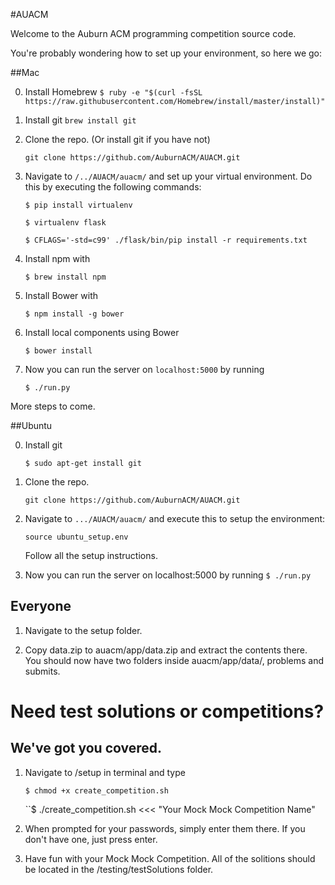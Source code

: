 #AUACM

Welcome to the Auburn ACM programming competition source code.

You're probably wondering how to set up your environment, so here we go:

##Mac

0. Install Homebrew 
    ``$ ruby -e "$(curl -fsSL https://raw.githubusercontent.com/Homebrew/install/master/install)" ``

1. Install git
    ``brew install git ``

2. Clone the repo. (Or install git if you have not)

    ``git clone https://github.com/AuburnACM/AUACM.git ``

3. Navigate to ``/../AUACM/auacm/`` and set up your virtual environment.
Do this by executing the following commands: 

    ``$ pip install virtualenv``
  
    ``$ virtualenv flask``
    
    ``$ CFLAGS='-std=c99' ./flask/bin/pip install -r requirements.txt``

4. Install npm with

    ``$ brew install npm``
    
5. Install Bower with

    ``$ npm install -g bower``
    
6. Install local components using Bower

    ``$ bower install`` 

7. Now you can run the server on ``localhost:5000`` by running

    ``$ ./run.py``
    
More steps to come.

##Ubuntu

0. Install git
    
    ``$ sudo apt-get install git ``

1. Clone the repo.

    ``git clone https://github.com/AuburnACM/AUACM.git ``

2. Navigate to ``.../AUACM/auacm/`` and execute this to setup the environment:
    
    ``source ubuntu_setup.env``
    
    Follow all the setup instructions.

3. Now you can run the server on localhost:5000 by running
    ``$ ./run.py``


## Everyone

1. Navigate to the setup folder.

2. Copy data.zip to auacm/app/data.zip and extract the contents
   there. You should now have two folders inside auacm/app/data/,
   problems and submits.
   
# Need test solutions or competitions?
## We've got you covered.

1. Navigate to /setup in terminal and type

    ``$ chmod +x create_competition.sh``
    
    ``$ ./create_competition.sh <<< "Your Mock Mock Competition Name"
     
2. When prompted for your passwords, simply enter them there. If you
   don't have one, just press enter.
   
3. Have fun with your Mock Mock Competition. All of the solitions
   should be located in the /testing/testSolutions folder.
